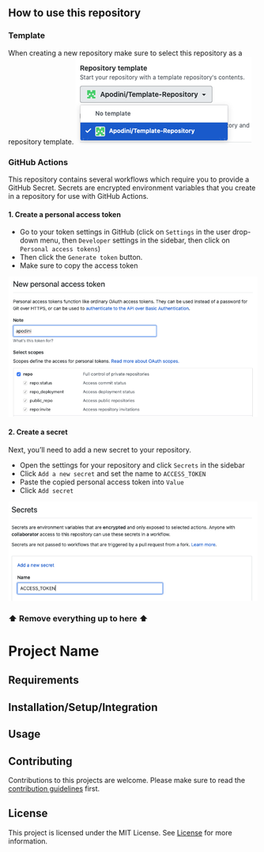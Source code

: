 ## How to use this repository
### Template
When creating a new repository make sure to select this repository as a repository template. ![](https://github.com/Apodini/Template-Repository/raw/develop/Images/RepositoryTemplate.png)

### GitHub Actions
This repository contains several workflows which require you to provide a GitHub Secret. Secrets are encrypted environment variables that you create in a repository for use with GitHub Actions.

#### 1. Create a personal access token
- Go to your token settings in GitHub (click on `Settings` in the user drop-down menu, then `Developer` settings in the sidebar, then click on `Personal access tokens`)
- Then click the `Generate token` button.
- Make sure to copy the access token

![](https://github.com/Apodini/Template-Repository/raw/develop/Images/AccessToken.png)

#### 2. Create a secret
Next, you’ll need to add a new secret to your repository.

- Open the settings for your repository and click `Secrets` in the sidebar
- Click `Add a new secret` and set the name to `ACCESS_TOKEN`
- Paste the copied personal access token into  `Value`
- Click `Add secret`

![](https://github.com/Apodini/Template-Repository/raw/release/Images/Secret.png)

### ⬆️ Remove everything up to here ⬆️

# Project Name

## Requirements

## Installation/Setup/Integration

## Usage

## Contributing
Contributions to this projects are welcome. Please make sure to read the [contribution guidelines](https://github.com/Apodini/.github/blob/release/CONTRIBUTING.md) first.

## License
This project is licensed under the MIT License. See [License](https://github.com/Apodini/Template-Repository/blob/release/LICENSE) for more information.
